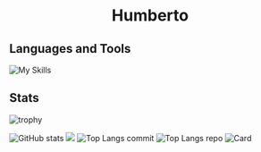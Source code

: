 <h1 align="center">Humberto</h1>



## Languages and Tools
![My Skills](https://skillicons.dev/icons?i=neovim,godot,matlab,r,unity,debian,latex,mysql,nodejs,md,linux,bash,powershell,raspberrypi,python,lua,github,obsidian,ros,c,cpp,cs,go,arduino,js,css,html,git,rust,postman)


## Stats

![trophy](https://github-profile-trophy.vercel.app/?username=humbertobm2&theme=tokyonight&rank=-C,-?&no-frame=true)

![GitHub stats](http://github-profile-summary-cards.vercel.app/api/cards/stats?username=humbertobm2&theme=tokyonight)
![](http://github-profile-summary-cards.vercel.app/api/cards/productive-time?username=humbertobm2&theme=tokyonight&utcOffset=-6)
![Top Langs commit](http://github-profile-summary-cards.vercel.app/api/cards/most-commit-language?username=humbertobm2&theme=tokyonight)
![Top Langs repo](http://github-profile-summary-cards.vercel.app/api/cards/repos-per-language?username=humbertobm2&theme=tokyonight)
![Card](http://github-profile-summary-cards.vercel.app/api/cards/profile-details?username=humbertobm2&theme=tokyonight)

